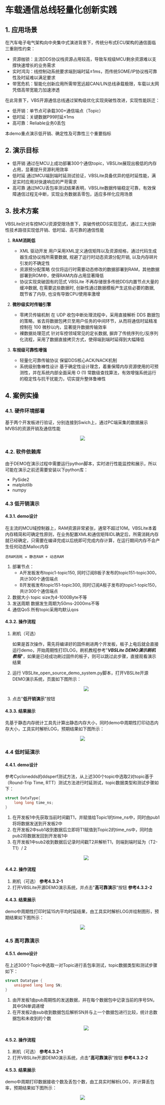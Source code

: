 # 车载通信总线轻量化创新实践

## 1. 应用场景

在汽车电子电气架构向中央集中式演进背景下，传统分布式ECU架构的通信面临三重刚性约束：

* 资源枷锁：主流DDS协议栈资源占用较高，导致车规级MCU剩余资源难以支撑快速增长的业务需求
* 实时鸿沟：线控制动系统要求端到端时延≤1ms，而传统SOME/IP协议栈可靠性及时延难以满足要求
* 带宽危机：智能化创新应用所需带宽远超CAN/LIN总线承载极限，车载以太网凭借高带宽能力加速渗透

在此背景下，VBS开源通信总线通过架构级优化实现突破性改进，实现性能跃迁：

* 低开销：单节点可承载300+通信端点（Topic）
* 低时延：关键数据P99时延≤1ms
* 高可靠：Reliable业务0丢包

本demo重点演示低开销、确定性及可靠性三个重要指标

## 2. 演示目标

* 低开销
  通过在MCU上成功部署300个通信topic，VBSLite展现出极低的内存占用，显著提升资源利用效率
* 低时延
  通过MCU端到端时延测试验证，VBSLite具备优异的低时延性能，满足实时应用对快速响应的严苛需求
* 高可靠
  通过MCU丢包率测试结果表明，VBSLite数据传输稳定可靠，有效保障通信过程无中断，实现业务数据丢零包，适应多样化应用场景

## 3. 技术方案

VBSLite针对车控MCU资源受限场景下，突破传统DDS实现范式，通过三大创新性技术路径实现低开销、低时延、高可靠的通信性能

1. **RAM消耗低**

   - XML 驱动开发
     用户采用XML定义通信矩阵以及资源规格，通过代码生成器生成协议栈所需要数据, 规避了运行时动态资源分配开销, 以及内存碎片引发的不确定性
   - 资源预分配策略
     仅仅将运行时需要动态修改的数据部署到RAM，其他数据部署到ROM中，使得RAM内存占用显著降低
   - 协议实现突破固有的范式
     VBSLite 不再存储很多传统DDS内置节点大量的缓冲数据, 在需要这些数据时, 创新性通过数据模板产生这些必要的数据, 既节省了内存, 也没有导致CPU使用率激增
2. **微秒级实时传输引擎**

   - 零拷贝传输机制
     在 UDP 收包中断处理流程中，采用直接解析 DDS 数据包的策略，省去将数据包拷贝至用户任务的中间环节，从而将通信时延精准控制在 100 微秒以内，显著提升数据传输效率
   - 裸数据处理范式
     针对车控领域常见的定长数据,  摒弃了传统序列化/反序列化流程，采用了数据直接拷贝方式，使得端到端时延得到大幅降低
3. **车规级可靠性增强**

   - 轻量化可靠传输协议
     保留DDS核心ACK/NACK机制
   - 系统级别鲁棒性设计
     基于确定性设计理念，着重保障内存资源使用的可预测性，并在系统内部全面采用 O (1) 常数级查找算法，有效增强系统运行的稳定性与抗干扰能力，切实提升整体鲁棒性

## 4. 案例实操

### 4.1. 硬件环境部署

基于两个开发板进行验证，分别连接到Swich上，通过PC端采集的数据展示MVBS的资源开销及通信性能

<p align="center" >
    <img src="../_static/image/tech_cases/vbslite_practice_4.1.png" style="max-width: 60%; height: auto;" /></a>
</p>

### 4.2. 软件依赖库

由于DEMO在演示过程中需要运行python脚本，实时进行性能监控和展示，所以可能在演示之前还需要安装以下python库：

* PySide2
* matplotlib
* numpy

### 4.3 低开销演示

#### 4.3.1. demo设计

  在主流的MCU域控制器上，RAM资源非常紧张，通常不超过10M。VBSLite本着内存精简和可确定性原则，在业务配置XML和通信矩阵IDL确定后，所需消耗内存就已经确定，只需要在编译完成以后统即可完成内存计算，在运行期间内存不会产生任何动态Malloc内存

    总RAM消耗 = 静态RAM + 动态RAM

1. 部署节点：
   - A开发板发布topic1-topic150, 同时订阅B板子发布的topic151-topic300，共计300个通信端点
   - B开发板发布topic151-topic300, 同时订阅A板子发布的topic1-topic150，共计300个通信端点
2. 数据大小
   topic size为4-1000Byte不等
3. 发送周期
   数据发生周期为50ms-2000ms不等
4. 通信QoS
   所有topic采用均默认qos

#### 4.3.2. 操作流程

1. 刷机（可选）

   如果是首次操作，需先将编译好的固件刷进两个开发板，板子上电后就会直接运行demo，开始周期性打印LOG，刷机教程参考"***VBSLite DEMO演示刷机教程***”，如果是已经成功刷过固件的板子，则可以跳过此步骤，直接观看演示结果
2. 运行 VBSLite_open_source_demo_system.py脚本，打开VBSLite开源DEMO演示系统，页面如下图所示：

   <p align="center" >
      <img src="../_static/image/tech_cases/vbslite_practice_4.3.2.jpg" style="max-width: 70%; height: auto;" /></a>
   </p>
3. 点击"**低开销演示**"按钮

#### 4.3.3. 结果展示

先基于静态内存统计工具先计算出静态内存大小，同时demo中周期性打印动态内存大小，工具实时解析LOG，预期结果如下图所示：

<p align="center" >
      <img src="../_static/image/tech_cases/vbslite_practice_4.3.3.png" style="max-width: 70%; height: auto;" /></a>
   </p>

### 4.4 低时延演示

#### 4.4.1. demo设计

参考Cyclonedds的ddsperf测试方法，从上述300个topic中选取2对topic基于（Round-Trip Time, RTT）测试方法进行时延测试，topic数据类型和测试步骤如下：

```c
struct DataType{
    long long time_ns;
}
```

1. 在开发板1中先获取当前时间戳T1，并赋值给Topic1的time_ns中，同时由pub1将将数据发送到开发板2中
2. 在开发板2中sub1收到数据后立即将T1赋值到Topic2的time_ns中，同时由pub2将数据发回到开发板1中
3. 在开发板1中sub2收到数据后记录时间戳T2并解析T1，则端到端时延为（T2-T1）/ 2
   <p align="center" >
      <img src="../_static/image/tech_cases/vbslite_practice_4.4.1.png" style="max-width: 70%; height: auto;" /></a>
   </p>

#### 4.4.2. 操作流程

1. 刷机（可选）
   **参考4.3.2-1**
2. 打开VBSLite开源DEMO演示系统，并点击"**高可靠演示**"按钮
   **参考4.3.2-2**

#### 4.4.3. 结果展示

demo中周期性打印时延1S内平均时延结果，由工具实时解析LOG并绘制图形，预期结果如下图所示：

<p align="center" >
      <img src="../_static/image/tech_cases/vbslite_practice_4.4.3.png" style="max-width: 70%; height: auto;" /></a>
   </p>

### 4.5 高可靠演示

#### 4.5.1. demo设计

在上述300个Topic中选取一对Topic进行丢包率测试，topic数据类型和测试步骤如下：

```c
struct Datatype {
    unsigned long long SN;
}
```

1. 由开发板1由pub周期性的发送数据，并在每个数据包中记录当前的序号SN，其中SN单调递增
2. 在开发板2由sub收到数据包后解析SN并与上一个数据包进行比较，统计总数据包和未收到的个数
   <p align="center" >
      <img src="../_static/image/tech_cases/vbslite_practice_4.5.1.png" style="max-width: 70%; height: auto;" /></a>
   </p>

#### 4.5.2. 操作流程

1. 刷机（可选）
   **参考4.3.2-1**
2. 打开VBSLite开源DEMO演示系统，点击"**高可靠演示**"按钮
   **参考4.3.2-2**

#### 4.5.3. 结果展示

demo中周期打印数据接收个数及丢包个数，由工具实时解析LOG，并计算丢包率，预期结果如下图所示：

<p align="center" >
   <img src="../_static/image/tech_cases/vbslite_practice_4.5.3.png" style="max-width: 70%; height: auto;" /></a>
</p>
